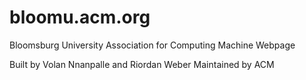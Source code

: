 # bloomu.acm.org
Bloomsburg University Association for Computing Machine Webpage

Built by Volan Nnanpalle and Riordan Weber
Maintained by ACM
